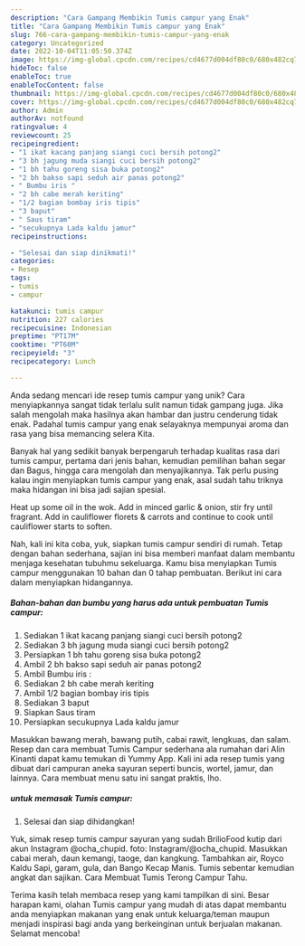 ```yaml
---
description: "Cara Gampang Membikin Tumis campur yang Enak"
title: "Cara Gampang Membikin Tumis campur yang Enak"
slug: 766-cara-gampang-membikin-tumis-campur-yang-enak
category: Uncategorized
date: 2022-10-04T11:05:50.374Z
image: https://img-global.cpcdn.com/recipes/cd4677d004df80c0/680x482cq70/tumis-campur-foto-resep-utama.jpg
hideToc: false
enableToc: true
enableTocContent: false
thumbnail: https://img-global.cpcdn.com/recipes/cd4677d004df80c0/680x482cq70/tumis-campur-foto-resep-utama.jpg
cover: https://img-global.cpcdn.com/recipes/cd4677d004df80c0/680x482cq70/tumis-campur-foto-resep-utama.jpg
author: Admin
authorAv: notfound
ratingvalue: 4
reviewcount: 25
recipeingredient:
- "1 ikat kacang panjang siangi cuci bersih potong2"
- "3 bh jagung muda siangi cuci bersih potong2"
- "1 bh tahu goreng sisa buka potong2"
- "2 bh bakso sapi seduh air panas potong2"
- " Bumbu iris "
- "2 bh cabe merah keriting"
- "1/2 bagian bombay iris tipis"
- "3 baput"
- " Saus tiram"
- "secukupnya Lada kaldu jamur"
recipeinstructions:

- "Selesai dan siap dinikmati!"
categories:
- Resep
tags:
- tumis
- campur

katakunci: tumis campur 
nutrition: 227 calories
recipecuisine: Indonesian
preptime: "PT17M"
cooktime: "PT60M"
recipeyield: "3"
recipecategory: Lunch

---
```





Anda sedang mencari ide resep tumis campur yang unik? Cara menyiapkannya sangat tidak terlalu sulit namun tidak gampang juga. Jika salah mengolah maka hasilnya akan hambar dan justru cenderung tidak enak. Padahal tumis campur yang enak selayaknya mempunyai aroma dan rasa yang bisa memancing selera Kita.





Banyak hal yang sedikit banyak berpengaruh terhadap kualitas rasa dari tumis campur, pertama dari jenis bahan, kemudian pemilihan bahan segar dan Bagus, hingga cara mengolah dan menyajikannya. Tak perlu pusing kalau ingin menyiapkan tumis campur yang enak,      asal sudah tahu triknya maka hidangan ini bisa jadi sajian spesial.














Heat up some oil in the wok. Add in minced garlic &amp; onion, stir fry until fragrant. Add in cauliflower florets &amp; carrots and continue to cook until cauliflower starts to soften.






Nah, kali ini kita coba, yuk, siapkan tumis campur sendiri di rumah. Tetap dengan bahan sederhana, sajian ini bisa memberi manfaat dalam membantu menjaga kesehatan tubuhmu sekeluarga. Kamu bisa menyiapkan Tumis campur menggunakan 10 bahan dan 0 tahap pembuatan. Berikut ini cara dalam menyiapkan hidangannya.

<!--inarticleads1-->

##### Bahan-bahan dan bumbu yang harus ada untuk pembuatan Tumis campur:

1. Sediakan 1 ikat kacang panjang siangi cuci bersih potong2
1. Sediakan 3 bh jagung muda siangi cuci bersih potong2
1. Persiapkan 1 bh tahu goreng sisa buka potong2
1. Ambil 2 bh bakso sapi seduh air panas potong2
1. Ambil  Bumbu iris :
1. Sediakan 2 bh cabe merah keriting
1. Ambil 1/2 bagian bombay iris tipis
1. Sediakan 3 baput
1. Siapkan  Saus tiram
1. Persiapkan secukupnya Lada kaldu jamur


Masukkan bawang merah, bawang putih, cabai rawit, lengkuas, dan salam. Resep dan cara membuat Tumis Campur sederhana ala rumahan dari Alin Kinanti dapat kamu temukan di Yummy App. Kali ini ada resep tumis yang dibuat dari campuran aneka sayuran seperti buncis, wortel, jamur, dan lainnya. Cara membuat menu satu ini sangat praktis, lho. 

<!--inarticleads2-->

#####  untuk memasak Tumis campur:


1. Selesai dan siap dihidangkan!

Yuk, simak resep tumis campur sayuran yang sudah BrilioFood kutip dari akun Instagram @ocha_chupid. foto: Instagram/@ocha_chupid. Masukkan cabai merah, daun kemangi, taoge, dan kangkung. Tambahkan air, Royco Kaldu Sapi, garam, gula, dan Bango Kecap Manis. Tumis sebentar kemudian angkat dan sajikan. Cara Membuat Tumis Terong Campur Tahu. 

Terima kasih telah membaca resep yang kami tampilkan di sini. Besar harapan kami, olahan Tumis campur yang mudah di atas dapat membantu anda menyiapkan makanan yang enak untuk keluarga/teman maupun menjadi inspirasi bagi anda yang berkeinginan untuk berjualan makanan. Selamat mencoba!
